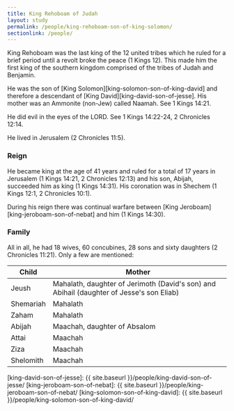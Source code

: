 ```yaml
---
title: King Rehoboam of Judah
layout: study
permalink: /people/king-rehoboam-son-of-king-solomon/
sectionlink: /people/
---
```


King Rehoboam was the last king of the 12 united tribes which he ruled for a brief period until a revolt broke the peace (1 Kings 12). This made him the first king of the southern kingdom comprised of the tribes of Judah and Benjamin.

He was the son of [King Solomon][king-solomon-son-of-king-david] and therefore a descendant of [King David][king-david-son-of-jesse]. His mother was an Ammonite (non-Jew) called Naamah. See 1 Kings 14:21.

He did evil in the eyes of the LORD. See 1 Kings 14:22-24, 2 Chronicles 12:14.

He lived in Jerusalem (2 Chronicles 11:5).


### Reign

He became king at the age of 41 years and ruled for a total of 17 years in Jerusalem (1 Kings 14:21, 2 Chronicles 12:13) and his son, Abijah, succeeded him as king (1 Kings 14:31). His coronation was in Shechem (1 Kings 12:1, 2 Chronicles 10:1).

During his reign there was continual warfare between [King Jeroboam][king-jeroboam-son-of-nebat] and him (1 Kings 14:30).


### Family

All in all, he had 18 wives, 60 concubines, 28 sons and sixty daughters (2 Chronicles 11:21). Only a few are mentioned:

| Child       | Mother                    |
| ----------- | --------------------------|
| Jeush       | Mahalath, daughter of Jerimoth (David's son) and Abihail (daughter of Jesse's son Eliab) |
| Shemariah   | Mahalath |
| Zaham       | Mahalath |
| Abijah      | Maachah, daughter of Absalom |
| Attai       | Maachah |
| Ziza        | Maachah |
| Shelomith   | Maachah |


[king-david-son-of-jesse]: {{ site.baseurl }}/people/king-david-son-of-jesse/
[king-jeroboam-son-of-nebat]: {{ site.baseurl }}/people/king-jeroboam-son-of-nebat/
[king-solomon-son-of-king-david]: {{ site.baseurl }}/people/king-solomon-son-of-king-david/
